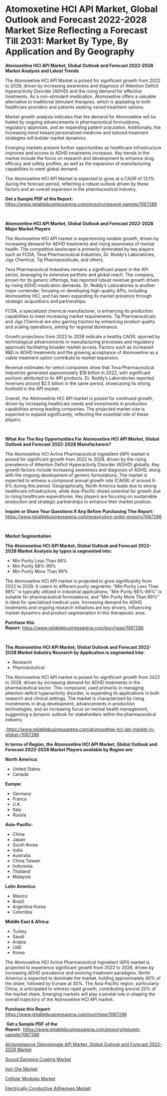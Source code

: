 <p><h1>Atomoxetine HCl API Market, Global Outlook and Forecast 2022-2028 Market Size Reflecting a Forecast Till 2031: Market By Type, By Application and By Geography</h1></p><p><strong>Atomoxetine HCl API Market, Global Outlook and Forecast 2022-2028 Market Analysis and Latest Trends</strong></p>
<p><p>The Atomoxetine HCl API Market is poised for significant growth from 2022 to 2028, driven by increasing awareness and diagnosis of Attention Deficit Hyperactivity Disorder (ADHD) and the rising demand for effective treatments. As a non-stimulant medication, Atomoxetine offers a valuable alternative to traditional stimulant therapies, which is appealing to both healthcare providers and patients seeking varied treatment options.</p><p>Market growth analysis indicates that the demand for Atomoxetine will be fueled by ongoing advancements in pharmaceutical formulations, regulatory approvals, and an expanding patient population. Additionally, the increasing trend toward personalized medicine and tailored treatment strategies will bolster market dynamics. </p><p>Emerging markets present further opportunities as healthcare infrastructure improves and access to ADHD treatments increases. Key trends in the market include the focus on research and development to enhance drug efficacy and safety profiles, as well as the expansion of manufacturing capabilities to meet global demand.</p><p>The Atomoxetine HCl API Market is expected to grow at a CAGR of 13.1% during the forecast period, reflecting a robust outlook driven by these factors and an overall expansion in the pharmaceutical industry.</p></p>
<p><strong>Get a Sample PDF of the Report:&nbsp;</strong> <a href="https://www.reliablebusinessarena.com/enquiry/request-sample/1067286">https://www.reliablebusinessarena.com/enquiry/request-sample/1067286</a></p>
<p>&nbsp;</p>
<p><strong>Atomoxetine HCl API Market, Global Outlook and Forecast 2022-2028 Major Market Players</strong></p>
<p><p>The Atomoxetine HCl API market is experiencing notable growth, driven by increasing demand for ADHD treatments and rising awareness of mental health. The competitive landscape is primarily dominated by key players such as FCDA, Teva Pharmaceutical Industries, Dr. Reddy’s Laboratories, Jigs Chemical, Taj Pharmaceuticals, and others.</p><p>Teva Pharmaceutical Industries remains a significant player in the API sector, leveraging its extensive portfolio and global reach. The company, known for its generic offerings, has reported robust revenue growth driven by rising ADHD medication demands. Dr. Reddy’s Laboratories is another major contender, focusing on developing high-quality APIs, including Atomoxetine HCl, and has been expanding its market presence through strategic acquisitions and partnerships.</p><p>FCDA, a specialized chemical manufacturer, is enhancing its production capabilities to meet increasing market requirements. Taj Pharmaceuticals and Jigs Chemical are also gaining traction by enhancing product quality and scaling operations, aiming for regional dominance.</p><p>Growth projections from 2022 to 2028 indicate a healthy CAGR, spurred by technological advancements in manufacturing processes and regulatory approvals facilitating broader market access. Factors such as increased R&D in ADHD treatments and the growing acceptance of Atomoxetine as a viable treatment option contribute to market expansion.</p><p>Revenue estimates for select companies show that Teva Pharmaceutical Industries generated approximately $18 billion in 2022, with significant portions attributed to its API products. Dr. Reddy’s Laboratories reported revenues around $2.5 billion in the same period, showcasing its strong foothold in the API market.</p><p>Overall, the Atomoxetine HCl API market is poised for continued growth, driven by increasing healthcare needs and investments in production capabilities among leading companies. The projected market size is expected to expand significantly, reflecting the essential role of these players.</p></p>
<p>&nbsp;</p>
<p><strong>What Are The Key Opportunities For Atomoxetine HCl API Market, Global Outlook and Forecast 2022-2028 Manufacturers?</strong></p>
<p><p>The Atomoxetine HCl Active Pharmaceutical Ingredient (API) market is poised for significant growth from 2022 to 2028, driven by the rising prevalence of Attention Deficit Hyperactivity Disorder (ADHD) globally. Key growth factors include increasing awareness and diagnosis of ADHD, along with the ongoing development of generic formulations. The market is expected to witness a compound annual growth rate (CAGR) of around 6-8% during this period. Geographically, North America leads due to strong healthcare infrastructure, while Asia-Pacific shows potential for growth due to rising healthcare expenditures. Key players are focusing on sustainable production and strategic partnerships to enhance their market position.</p></p>
<p><strong>Inquire or Share Your Questions If Any Before Purchasing This Report:</strong> <a href="https://www.reliablebusinessarena.com/enquiry/pre-order-enquiry/1067286">https://www.reliablebusinessarena.com/enquiry/pre-order-enquiry/1067286</a></p>
<p>&nbsp;</p>
<p><strong>Market Segmentation</strong></p>
<p><strong>The Atomoxetine HCl API Market, Global Outlook and Forecast 2022-2028 Market Analysis by types is segmented into:</strong></p>
<p><ul><li>Min Purity Less Than 98%</li><li>Min Purity 98%-99%</li><li>Min Purity More Than 99%</li></ul></p>
<p><p>The Atomoxetine HCl API market is projected to grow significantly from 2022 to 2028. It caters to different purity segments: "Min Purity Less Than 98%" is typically utilized in industrial applications; "Min Purity 98%-99%" is suitable for pharmaceutical formulations; and "Min Purity More Than 99%" is ideal for specialized medical uses. Increasing demand for ADHD treatments and ongoing research initiatives are key drivers, influencing market dynamics and product segmentation in this therapeutic area.</p></p>
<p><strong>Purchase this Report:&nbsp;</strong><a href="https://www.reliablebusinessarena.com/purchase/1067286">https://www.reliablebusinessarena.com/purchase/1067286</a></p>
<p>&nbsp;</p>
<p><strong>The Atomoxetine HCl API Market, Global Outlook and Forecast 2022-2028 Market Industry Research by Application is segmented into:</strong></p>
<p><ul><li>Research</li><li>Pharmaceutical</li></ul></p>
<p><p>The Atomoxetine HCl API market is poised for significant growth from 2022 to 2028, driven by increasing demand for ADHD treatments in the pharmaceutical sector. This compound, used primarily in managing attention deficit hyperactivity disorder, is expanding its applications in both research and clinical settings. The market is characterized by rising investments in drug development, advancements in production technologies, and an increasing focus on mental health management, suggesting a dynamic outlook for stakeholders within the pharmaceutical industry.</p></p>
<p><a href="https://www.reliablebusinessarena.com/atomoxetine-hcl-api-market-in-global-r1067286">&nbsp;https://www.reliablebusinessarena.com/atomoxetine-hcl-api-market-in-global-r1067286</a></p>
<p><strong>In terms of Region, the Atomoxetine HCl API Market, Global Outlook and Forecast 2022-2028 Market Players available by Region are:</strong></p>
<p>
    <p> <strong> North America: </strong>
        <ul>
            <li>United States</li>
            <li>Canada</li>
        </ul>
        </p> 
    <p> <strong> Europe: </strong>
        <ul>
            <li>Germany</li>
            <li>France</li>
            <li>U.K.</li>
            <li>Italy</li>
            <li>Russia</li>
        </ul>
        </p> 
    <p> <strong> Asia-Pacific: </strong>
        <ul>
            <li>China</li>
            <li>Japan</li>
            <li>South Korea</li>
            <li>India</li>
            <li>Australia</li>
            <li>China Taiwan</li>
            <li>Indonesia</li>
            <li>Thailand</li>
            <li>Malaysia</li>
        </ul>
        </p> 
    <p> <strong> Latin America: </strong>
        <ul>
            <li>Mexico</li>
            <li>Brazil</li>
            <li>Argentina Korea</li>
            <li>Colombia</li>
        </ul>
        </p> 
    <p> <strong> Middle East & Africa: </strong>
        <ul>
            <li>Turkey</li>
            <li>Saudi</li>
            <li>Arabia</li>
            <li>UAE</li>
            <li>Korea</li>
        </ul>
    </p>
    </p>
<p><p>The Atomoxetine HCl Active Pharmaceutical Ingredient (API) market is projected to experience significant growth from 2022 to 2028, driven by increasing ADHD prevalence and evolving treatment paradigms. North America is expected to dominate the market, holding approximately 40% of the share, followed by Europe at 30%. The Asia-Pacific region, particularly China, is anticipated to witness rapid growth, contributing around 20% of the market share. Emerging markets will play a pivotal role in shaping the overall trajectory of the Atomoxetine HCl API market.</p></p>
<p><strong>Purchase this Report: </strong><a href="https://www.reliablebusinessarena.com/purchase/1067286">https://www.reliablebusinessarena.com/purchase/1067286</a></p>
<p>&nbsp;<strong>Get a Sample PDF of the Report:&nbsp;&nbsp;</strong><a href="https://www.reliablebusinessarena.com/enquiry/request-sample/1067286">https://www.reliablebusinessarena.com/enquiry/request-sample/1067286</a></p>
<p><strong></strong></p>
<p><p><a href="https://github.com/luckyshygirl/Market-Research-Report-List-6/blob/main/alclometasone-dipropionate-api-market-global-outlook-and-forecast-2022-2028-market.md">Alclometasone Dipropionate API Market, Global Outlook and Forecast 2022-2028 Market</a></p><p><a href="https://www.linkedin.com/pulse/sound-damping-coating-industry-forecast-market-shifts-strategic-lxjbf?trackingId=xTq5klO2SqeEpzsgj1ni5g%3D%3D">Sound Damping Coating Market</a></p><p><a href="https://issuu.com/reportprime-2/docs/iron-ore-market-size-2030.pptx_4ee176609c0a9c">Iron Ore Market</a></p><p><a href="https://medium.com/@stephaniewynterk145/cellular-modules-market-share-market-analysis-growth-trends-forecasts-for-period-from-0cb4b4d233f1">Cellular Modules Market</a></p><p><a href="https://issuu.com/reportprime-2/docs/electrically-conductive-adhesives-m_0786a59ac1b576">Electrically Conductive Adhesives Market</a></p></p>